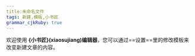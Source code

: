 ```yaml
---
title:未命名文件 
tags: 新建,模板,小书匠
grammar_cjkRuby: true
---
```



欢迎使用 **{小书匠}(xiaosujiang)编辑器**，您可以通过==设置==里的修改模板来改变新建文章的内容。